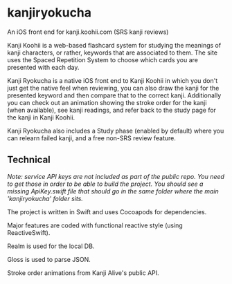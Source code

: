 # kanjiryokucha
An iOS front end for kanji.koohii.com (SRS kanji reviews)

Kanji Koohii is a web-based flashcard system for studying the meanings of kanji characters, or rather, keywords that are associated to them. The site uses the Spaced Repetition System to choose which cards you are presented with each day.

Kanji Ryokucha is a native iOS front end to Kanji Koohii in which you don't just get the native feel when reviewing, you can also draw the kanji for the presented keyword and then compare that to the correct kanji. Additionally you can check out an animation showing the stroke order for the kanji (when available), see kanji readings, and refer back to the study page for the kanji in Kanji Koohii.

Kanji Ryokucha also includes a Study phase (enabled by default) where you can relearn failed kanji, and a free non-SRS review feature.

## Technical

*Note: service API keys are not included as part of the public repo. You need to get those in order to be able to build the project. You should see a missing ApiKey.swift file that should go in the same folder where the main 'kanjiryokucha' folder sits.*

The project is written in Swift and uses Cocoapods for dependencies.

Major features are coded with functional reactive style (using ReactiveSwift). 

Realm is used for the local DB. 

Gloss is used to parse JSON.

Stroke order animations from Kanji Alive's public API.
